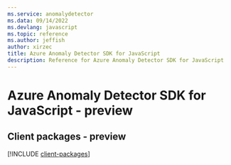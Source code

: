 ```yaml
---
ms.service: anomalydetector
ms.data: 09/14/2022
ms.devlang: javascript
ms.topic: reference
ms.author: jeffish
author: xirzec
title: Azure Anomaly Detector SDK for JavaScript
description: Reference for Azure Anomaly Detector SDK for JavaScript
---
```

# Azure Anomaly Detector SDK for JavaScript - preview

## Client packages - preview
[!INCLUDE [client-packages](anomaly-detector-client-index.md)]